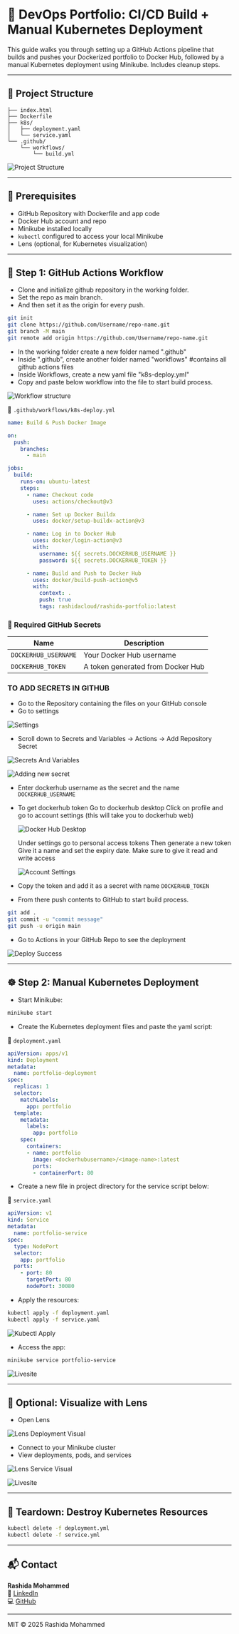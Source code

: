 
# 🚀 DevOps Portfolio: CI/CD Build + Manual Kubernetes Deployment

This guide walks you through setting up a GitHub Actions pipeline that builds and pushes your Dockerized portfolio to Docker Hub, followed by a manual Kubernetes deployment using Minikube. Includes cleanup steps.

---

## 📁 Project Structure

```
├── index.html
├── Dockerfile
├── k8s/
│   ├── deployment.yaml
│   └── service.yaml
└── .github/
    └── workflows/
        └── build.yml
```

![Project Structure](images/projectfolder.png)

---

## 🧱 Prerequisites

- GitHub Repository with Dockerfile and app code
- Docker Hub account and repo
- Minikube installed locally
- `kubectl` configured to access your local Minikube
- Lens (optional, for Kubernetes visualization)

---

## 🔄 Step 1: GitHub Actions Workflow

- Clone and initialize github repository in the working folder.
- Set the repo as main branch.
- And then set it as the origin for every push.

```bash
git init
git clone https://github.com/Username/repo-name.git
git branch -M main
git remote add origin https://github.com/Username/repo-name.git
```

- In the working folder create a new folder named ".github"
- Inside ".github", create another folder named "workflows" #contains all github actions files
- Inside Workflows, create a new yaml file "k8s-deploy.yml"
- Copy and paste below workflow into the file to start build process.

![Workflow structure](images/workflowstructure.png)

📄 `.github/workflows/k8s-deploy.yml`

```yaml
name: Build & Push Docker Image

on:
  push:
    branches:
      - main

jobs:
  build:
    runs-on: ubuntu-latest
    steps:
      - name: Checkout code
        uses: actions/checkout@v3

      - name: Set up Docker Buildx
        uses: docker/setup-buildx-action@v3

      - name: Log in to Docker Hub
        uses: docker/login-action@v3
        with:
          username: ${{ secrets.DOCKERHUB_USERNAME }}
          password: ${{ secrets.DOCKERHUB_TOKEN }}

      - name: Build and Push to Docker Hub
        uses: docker/build-push-action@v5
        with:
          context: .
          push: true
          tags: rashidacloud/rashida-portfolio:latest
```

### 🔐 Required GitHub Secrets

| Name                | Description                      |
|---------------------|----------------------------------|
| `DOCKERHUB_USERNAME`| Your Docker Hub username         |
| `DOCKERHUB_TOKEN`   | A token generated from Docker Hub |

### TO ADD SECRETS IN GITHUB

- Go to the Repository containing the files on your GitHub console
- Go to settings

![Settings](images/reposettings.png)

- Scroll down to Secrets and Variables → Actions → Add Repository Secret

![Secrets And Variables](images/sandvactions.png)

![Adding new secret](images/newreposecret.png)

- Enter dockerhub username as the secret and the name `DOCKERHUB_USERNAME`
- To get dockerhub token
   Go to dockerhub desktop
   Click on profile and go to account settings (this will take you to dockerhub web)
  
   ![Docker Hub Desktop](images/dockerhubsettings.png)

   Under settings go to personal access tokens
   Then generate a new token
   Give it a name and set the expiry date. Make sure to give it read and write access

   ![Account Settings](images/secretaccesstoken.png)

- Copy the token and add it as a secret with name `DOCKERHUB_TOKEN`  
- From there push contents to GitHub to start build process.

```bash
git add .
git commit -u "commit message"
git push -u origin main
```

- Go to Actions in your GitHub Repo to see the deployment

![Deploy Success](images/deploy%20success.png)

---

## ☸️ Step 2: Manual Kubernetes Deployment

- Start Minikube:

```bash
minikube start
```

- Create the Kubernetes deployment files and paste the yaml script:

📄 `deployment.yaml`

```yaml
apiVersion: apps/v1
kind: Deployment
metadata:
  name: portfolio-deployment
spec:
  replicas: 1
  selector:
    matchLabels:
      app: portfolio
  template:
    metadata:
      labels:
        app: portfolio
    spec:
      containers:
      - name: portfolio
        image: <dockerhubusername>/<image-name>:latest
        ports:
        - containerPort: 80
```

- Create a new file in project directory for the service script below:

📄 `service.yaml`

```yaml
apiVersion: v1
kind: Service
metadata:
  name: portfolio-service
spec:
  type: NodePort
  selector:
    app: portfolio
  ports:
    - port: 80
      targetPort: 80
      nodePort: 30080
```

- Apply the resources:

```bash
kubectl apply -f deployment.yaml
kubectl apply -f service.yaml
```

![Kubectl Apply](images/k8sdeployment.png)

- Access the app:

```bash
minikube service portfolio-service
```

![Livesite](images/livesite.png)

---

## 👀 Optional: Visualize with Lens

- Open Lens

![Lens Deployment Visual](images/lensupdate.png)

- Connect to your Minikube cluster
- View deployments, pods, and services

![Lens Service Visual](images/lensservice.png)

![Livesite](images/livesite.png)

---

## 🧨 Teardown: Destroy Kubernetes Resources

```bash
kubectl delete -f deployment.yml
kubectl delete -f service.yml
```

---

## 📬 Contact

**Rashida Mohammed**  
🔗 [LinkedIn](https://www.linkedin.com/in/rashida-mohammed-cloud)  
💻 [GitHub](https://github.com/Rashkerry-newversion)

---

MIT © 2025 Rashida Mohammed
